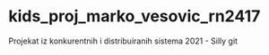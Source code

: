 # kids_proj_marko_vesovic_rn2417
Projekat iz konkurentnih i distribuiranih sistema 2021 - Silly git
